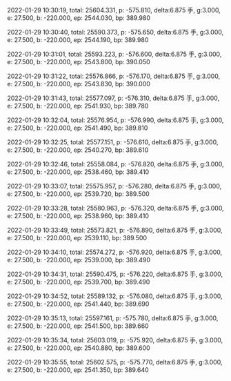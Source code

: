 2022-01-29 10:30:19, total: 25604.331, p: -575.810, delta:6.875 手, g:3.000, e: 27.500, b: -220.000, ep: 2544.030, bp: 389.980

2022-01-29 10:30:40, total: 25590.373, p: -575.650, delta:6.875 手, g:3.000, e: 27.500, b: -220.000, ep: 2544.190, bp: 389.980

2022-01-29 10:31:01, total: 25593.223, p: -576.600, delta:6.875 手, g:3.000, e: 27.500, b: -220.000, ep: 2543.800, bp: 390.050

2022-01-29 10:31:22, total: 25576.866, p: -576.170, delta:6.875 手, g:3.000, e: 27.500, b: -220.000, ep: 2543.830, bp: 390.000

2022-01-29 10:31:43, total: 25577.097, p: -576.310, delta:6.875 手, g:3.000, e: 27.500, b: -220.000, ep: 2541.930, bp: 389.780

2022-01-29 10:32:04, total: 25576.954, p: -576.990, delta:6.875 手, g:3.000, e: 27.500, b: -220.000, ep: 2541.490, bp: 389.810

2022-01-29 10:32:25, total: 25577.151, p: -576.610, delta:6.875 手, g:3.000, e: 27.500, b: -220.000, ep: 2540.270, bp: 389.610

2022-01-29 10:32:46, total: 25558.084, p: -576.820, delta:6.875 手, g:3.000, e: 27.500, b: -220.000, ep: 2538.460, bp: 389.410

2022-01-29 10:33:07, total: 25575.957, p: -576.280, delta:6.875 手, g:3.000, e: 27.500, b: -220.000, ep: 2539.720, bp: 389.500

2022-01-29 10:33:28, total: 25580.963, p: -576.320, delta:6.875 手, g:3.000, e: 27.500, b: -220.000, ep: 2538.960, bp: 389.410

2022-01-29 10:33:49, total: 25573.821, p: -576.890, delta:6.875 手, g:3.000, e: 27.500, b: -220.000, ep: 2539.110, bp: 389.500

2022-01-29 10:34:10, total: 25574.272, p: -576.920, delta:6.875 手, g:3.000, e: 27.500, b: -220.000, ep: 2539.000, bp: 389.490

2022-01-29 10:34:31, total: 25590.475, p: -576.220, delta:6.875 手, g:3.000, e: 27.500, b: -220.000, ep: 2539.700, bp: 389.490

2022-01-29 10:34:52, total: 25589.132, p: -576.080, delta:6.875 手, g:3.000, e: 27.500, b: -220.000, ep: 2541.440, bp: 389.690

2022-01-29 10:35:13, total: 25597.161, p: -575.780, delta:6.875 手, g:3.000, e: 27.500, b: -220.000, ep: 2541.500, bp: 389.660

2022-01-29 10:35:34, total: 25603.019, p: -575.920, delta:6.875 手, g:3.000, e: 27.500, b: -220.000, ep: 2540.880, bp: 389.600

2022-01-29 10:35:55, total: 25602.575, p: -575.770, delta:6.875 手, g:3.000, e: 27.500, b: -220.000, ep: 2541.350, bp: 389.640